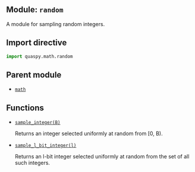 ## Module: <code>random</code>
A module for sampling random integers.

## Import directive
```python
import quaspy.math.random
```

## Parent module
- [<code>math</code>](../README.md)

## Functions
- [<code>sample_integer(B)</code>](sample_integer.md)

  Returns an integer selected uniformly at random from [0, B).

- [<code>sample_l_bit_integer(l)</code>](sample_l_bit_integer.md)

  Returns an l-bit integer selected uniformly at random from the set of all such integers.

